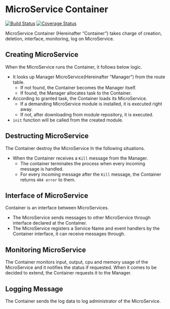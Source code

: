 MicroService Container
============
[![Build Status](https://travis-ci.org/lecle/mscontainer.svg?branch=master)](https://travis-ci.org/lecle/mscontainer)
[![Coverage Status](https://coveralls.io/repos/lecle/mscontainer/badge.svg?branch=master)](https://coveralls.io/r/lecle/mscontainer?branch=master)

MicroService Container (Hereinafter “Container”) takes charge of creation, deletion, interface, monitoring, log on MicroService.

Creating MicroService
-----
When the MicroService runs the Container, it follows below logic.

* It looks up Manager MicroService(Hereinafter “Manager”) from the route table.
  - If not found, the Container becomes the Manager itself.
  - If found, the Manager allocates task to the Container.
* According to granted task, the Container loads its MicroService. 
  - If a demanding MicroService module is installed, it is executed right away.
  - If not, after downloading from module repository, it is executed.
* `init` function will be called from the created module.

Destructing MicroService
-----

The Container destroy the MicroService In the following situations.
* When the Container receives a `Kill` message from the Manager.
  - The container terminates the process when every incoming message is handled.
  - For every incoming message after the `Kill` message, the Container returns `404 error` to them.

Interface of MicroService
-----

Container is an interface between MicroServices.
* The MicroService sends messages to other MicroService through interface declared at the Container.
* The MicroService registers a Service Name and event handlers by the Container interface, it can receive messages through. 

Monitoring MicroService
-----
The Container monitors input, output, cpu and memory usage of the MicroService and it notifies the status if requested. When it comes to be decided to extend, the Container requests it to the Manager. 


Logging Message
-----
The Container sends the log data to log administrator of the MicroService.
